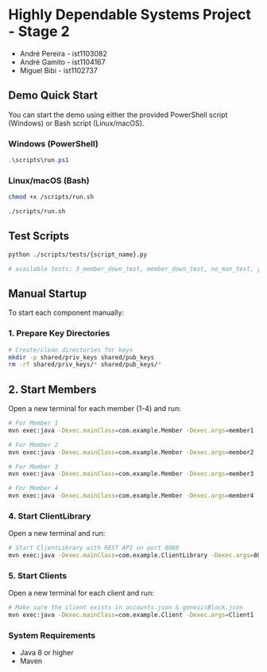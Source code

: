 # Highly Dependable Systems Project - Stage 2

- André Pereira -  ist1103082
- André Gamito  -  ist1104167
- Miguel Bibi   -  ist1102737

## Demo Quick Start

You can start the demo using either the provided PowerShell script (Windows) or Bash script (Linux/macOS).

### Windows (PowerShell)

```powershell
.\scripts\run.ps1
```

### Linux/macOS (Bash)

```bash
chmod +x /scripts/run.sh

./scripts/run.sh
```

## Test Scripts

```bash
python ./scripts/tests/{script_name}.py

# available tests: 3_member_down_test, member_down_test, no_man_test, yes_man_test, transaction_flooding_test
```

## Manual Startup

To start each component manually:

### 1. Prepare Key Directories

```bash
# Create/clean directories for keys
mkdir -p shared/priv_keys shared/pub_keys
rm -rf shared/priv_keys/* shared/pub_keys/*
```

## 2. Start Members

Open a new terminal for each member (1-4) and run:

```bash
# For Member 1
mvn exec:java -Dexec.mainClass=com.example.Member -Dexec.args=member1

# For Member 2
mvn exec:java -Dexec.mainClass=com.example.Member -Dexec.args=member2

# For Member 3
mvn exec:java -Dexec.mainClass=com.example.Member -Dexec.args=member3

# For Member 4
mvn exec:java -Dexec.mainClass=com.example.Member -Dexec.args=member4

```

### 4. Start ClientLibrary

Open a new terminal and run:

```bash
# Start ClientLibrary with REST API on port 8080
mvn exec:java -Dexec.mainClass=com.example.ClientLibrary -Dexec.args=8080
```

### 5. Start Clients

Open a new terminal for each client and run:


```bash
# Make sure the client exists in accounts.json & genesisBlock.json
mvn exec:java -Dexec.mainClass=com.example.Client -Dexec.args=Client1
```

### System Requirements

- Java 8 or higher
- Maven
